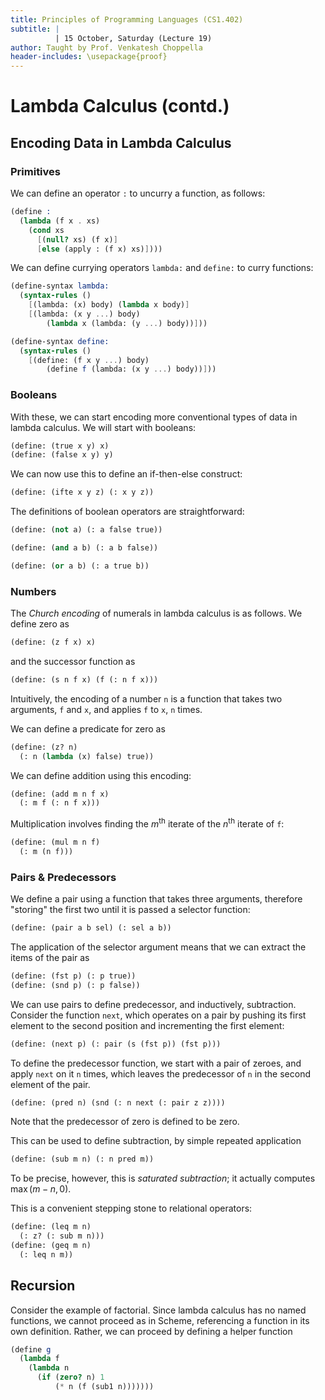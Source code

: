 ```yaml
---
title: Principles of Programming Languages (CS1.402)
subtitle: |
          | 15 October, Saturday (Lecture 19)
author: Taught by Prof. Venkatesh Choppella
header-includes: \usepackage{proof}
---
```


# Lambda Calculus (contd.)
## Encoding Data in Lambda Calculus
### Primitives
We can define an operator `:` to uncurry a function, as follows:
```scheme
(define :
  (lambda (f x . xs)
    (cond xs
      [(null? xs) (f x)]
      [else (apply : (f x) xs)])))
```
We can define currying operators `lambda:` and `define:` to curry functions:
```scheme
(define-syntax lambda:
  (syntax-rules ()
    [(lambda: (x) body) (lambda x body)]
    [(lambda: (x y ...) body)
        (lambda x (lambda: (y ...) body))]))

(define-syntax define:
  (syntax-rules ()
    [(define: (f x y ...) body)
        (define f (lambda: (x y ...) body))]))
```

### Booleans
With these, we can start encoding more conventional types of data in lambda calculus. We will start with booleans:
```scheme
(define: (true x y) x)
(define: (false x y) y)
```

We can now use this to define an if-then-else construct:
```scheme
(define: (ifte x y z) (: x y z))
```

The definitions of boolean operators are straightforward:
```scheme
(define: (not a) (: a false true))

(define: (and a b) (: a b false))

(define: (or a b) (: a true b))
```

### Numbers
The *Church encoding* of numerals in lambda calculus is as follows. We define zero as
```scheme
(define: (z f x) x)
```
and the successor function as
```scheme
(define: (s n f x) (f (: n f x)))
```

Intuitively, the encoding of a number `n` is a function that takes two arguments, `f` and `x`, and applies `f` to `x`, `n` times.

We can define a predicate for zero as
```scheme
(define: (z? n)
  (: n (lambda (x) false) true))
```

We can define addition using this encoding:
```scheme
(define: (add m n f x)
  (: m f (: n f x)))
```

Multiplication involves finding the $m^\text{th}$ iterate of the $n^\text{th}$ iterate of `f`:
```scheme
(define: (mul m n f)
  (: m (n f)))
```

### Pairs & Predecessors
We define a pair using a function that takes three arguments, therefore "storing" the first two until it is passed a selector function:
```scheme
(define: (pair a b sel) (: sel a b))
```
The application of the selector argument means that we can extract the items of the pair as
```scheme
(define: (fst p) (: p true))
(define: (snd p) (: p false))
```

We can use pairs to define predecessor, and inductively, subtraction. Consider the function `next`, which operates on a pair by pushing its first element to the second position and incrementing the first element:
```scheme
(define: (next p) (: pair (s (fst p)) (fst p)))
```
To define the predecessor function, we start with a pair of zeroes, and apply `next` on it `n` times, which leaves the predecessor of `n` in the second element of the pair.
```scheme
(define: (pred n) (snd (: n next (: pair z z))))
```
Note that the predecessor of zero is defined to be zero.

This can be used to define subtraction, by simple repeated application
```scheme
(define: (sub m n) (: n pred m))
```
To be precise, however, this is *saturated subtraction*; it actually computes $\max(m-n, 0)$.

This is a convenient stepping stone to relational operators:
```scheme
(define: (leq m n)
  (: z? (: sub m n)))
(define: (geq m n)
  (: leq n m))
```

## Recursion
Consider the example of factorial. Since lambda calculus has no named functions, we cannot proceed as in Scheme, referencing a function in its own definition. Rather, we can proceed by defining a helper function
```scheme
(define g
  (lambda f
    (lambda n
      (if (zero? n) 1
          (* n (f (sub1 n)))))))
```